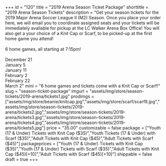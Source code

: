 +++
id = "120"
title = "2019 Arena Season Ticket Package"
shorttitle = "2019 Arena Season Tickets"
description = "Get your season tickets for the 2019 Major Arena Soccer League II (M2) Season. Once you place your order here, we will email you to coordinate assigned seats and your tickets will be immediately available for pickup at the LC Walker Arena Box Office! You will also get a your choice of a Knit Cap or Scarf, to be picked-up at the first home game you attend!<br><br>6 home games, all starting at 7:15pm!<br><br>December 21<br>January 5<br>January 11<br>February 2<br>February 22<br>March 2"
mini = "6 home games and tickets come with a Knit Cap or Scarf!"
slug = "season-ticket-package"
imgurl = "assets/img/store/season-tickets/2019-arena/tickets1.jpg"
prodimgs = ["assets/img/store/beanie/knitcap.jpg","assets/img/store/scarf/scarf8.jpg","assets/img/store/season-tickets/2019-arena/tickets2.jpg","assets/img/store/season-tickets/2019-arena/tickets3.jpg","assets/img/store/season-tickets/2019-arena/tickets4.jpg","assets/img/store/season-tickets/2019-arena/tickets5.jpg"]
price = "35.00"
customizable = false
package = ["Youth (17 & Under) Tickets with Knit Cap ($35)","Youth Tickets (17 & Under) with Scarf ($35)","Adult Tickets with Knit Cap ($45)","Adult Tickets with Scarf ($45)"]
packageprices = ["Youth (17 & Under) Tickets with Knit Cap ($35)","Youth (17 & Under) Tickets with Scarf ($35)","Adult Tickets with Knit Cap ($45)[+10]","Adult Tickets with Scarf ($45)[+10]"]
shippable = false
draft = true
+++
